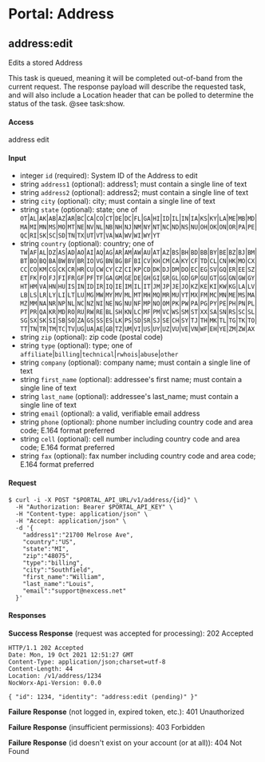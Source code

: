 # Portal: Address

## address:edit
Edits a stored Address

This task is queued, meaning it will be completed out-of-band from the current request. The response payload will describe the requested task, and will also include a Location header that can be polled to determine the status of the task. @see task:show.

#### Access
address edit

#### Input
- integer `id` (required): System ID of the Address to edit
- string `address1` (optional): address1; must contain a single line of text
- string `address2` (optional): address2; must contain a single line of text
- string `city` (optional): city; must contain a single line of text
- string `state` (optional): state; one of `OT`|`AL`|`AK`|`AB`|`AZ`|`AR`|`BC`|`CA`|`CO`|`CT`|`DE`|`DC`|`FL`|`GA`|`HI`|`ID`|`IL`|`IN`|`IA`|`KS`|`KY`|`LA`|`ME`|`MB`|`MD`|`MA`|`MI`|`MN`|`MS`|`MO`|`MT`|`NE`|`NV`|`NL`|`NB`|`NH`|`NJ`|`NM`|`NY`|`NT`|`NC`|`ND`|`NS`|`NU`|`OH`|`OK`|`ON`|`OR`|`PA`|`PE`|`QC`|`RI`|`SK`|`SC`|`SD`|`TN`|`TX`|`UT`|`VT`|`VA`|`WA`|`WV`|`WI`|`WY`|`YT`
- string `country` (optional): country; one of `TW`|`AF`|`AL`|`DZ`|`AS`|`AD`|`AO`|`AI`|`AQ`|`AG`|`AR`|`AM`|`AW`|`AU`|`AT`|`AZ`|`BS`|`BH`|`BD`|`BB`|`BY`|`BE`|`BZ`|`BJ`|`BM`|`BT`|`BO`|`BQ`|`BA`|`BW`|`BV`|`BR`|`IO`|`VG`|`BN`|`BG`|`BF`|`BI`|`CV`|`KH`|`CM`|`CA`|`KY`|`CF`|`TD`|`CL`|`CN`|`HK`|`MO`|`CX`|`CC`|`CO`|`KM`|`CG`|`CK`|`CR`|`HR`|`CU`|`CW`|`CY`|`CZ`|`CI`|`KP`|`CD`|`DK`|`DJ`|`DM`|`DO`|`EC`|`EG`|`SV`|`GQ`|`ER`|`EE`|`SZ`|`ET`|`FK`|`FO`|`FJ`|`FI`|`FR`|`GF`|`PF`|`TF`|`GA`|`GM`|`GE`|`DE`|`GH`|`GI`|`GR`|`GL`|`GD`|`GP`|`GU`|`GT`|`GG`|`GN`|`GW`|`GY`|`HT`|`HM`|`VA`|`HN`|`HU`|`IS`|`IN`|`ID`|`IR`|`IQ`|`IE`|`IM`|`IL`|`IT`|`JM`|`JP`|`JE`|`JO`|`KZ`|`KE`|`KI`|`KW`|`KG`|`LA`|`LV`|`LB`|`LS`|`LR`|`LY`|`LI`|`LT`|`LU`|`MG`|`MW`|`MY`|`MV`|`ML`|`MT`|`MH`|`MQ`|`MR`|`MU`|`YT`|`MX`|`FM`|`MC`|`MN`|`ME`|`MS`|`MA`|`MZ`|`MM`|`NA`|`NR`|`NP`|`NL`|`NC`|`NZ`|`NI`|`NE`|`NG`|`NU`|`NF`|`MP`|`NO`|`OM`|`PK`|`PW`|`PA`|`PG`|`PY`|`PE`|`PH`|`PN`|`PL`|`PT`|`PR`|`QA`|`KR`|`MD`|`RO`|`RU`|`RW`|`RE`|`BL`|`SH`|`KN`|`LC`|`MF`|`PM`|`VC`|`WS`|`SM`|`ST`|`XX`|`SA`|`SN`|`RS`|`SC`|`SL`|`SG`|`SX`|`SK`|`SI`|`SB`|`SO`|`ZA`|`GS`|`SS`|`ES`|`LK`|`PS`|`SD`|`SR`|`SJ`|`SE`|`CH`|`SY`|`TJ`|`TH`|`MK`|`TL`|`TG`|`TK`|`TO`|`TT`|`TN`|`TR`|`TM`|`TC`|`TV`|`UG`|`UA`|`AE`|`GB`|`TZ`|`UM`|`VI`|`US`|`UY`|`UZ`|`VU`|`VE`|`VN`|`WF`|`EH`|`YE`|`ZM`|`ZW`|`AX`
- string `zip` (optional): zip code (postal code)
- string `type` (optional): type; one of `affiliate`|`billing`|`technical`|`rwhois`|`abuse`|`other`
- string `company` (optional): company name; must contain a single line of text
- string `first_name` (optional): addressee's first name; must contain a single line of text
- string `last_name` (optional): addressee's last_name; must contain a single line of text
- string `email` (optional): a valid, verifiable email address
- string `phone` (optional): phone number including country code and area code; E.164 format preferred
- string `cell` (optional): cell number including country code and area code; E.164 format preferred
- string `fax` (optional): fax number including country code and area code; E.164 format preferred

#### Request
```
$ curl -i -X POST "$PORTAL_API_URL/v1/address/{id}" \
  -H "Authorization: Bearer $PORTAL_API_KEY" \
  -H "Content-type: application/json" \
  -H "Accept: application/json" \
  -d '{
    "address1":"21700 Melrose Ave",
    "country":"US",
    "state":"MI",
    "zip":"48075",
    "type":"billing",
    "city":"Southfield",
    "first_name":"William",
    "last_name":"Louis",
    "email":"support@nexcess.net"
  }'
```

#### Responses
**Success Response** (request was accepted for processing): 202 Accepted
```
HTTP/1.1 202 Accepted
Date: Mon, 19 Oct 2021 12:51:27 GMT
Content-Type: application/json;charset=utf-8
Content-Length: 44
Location: /v1/address/1234
NocWorx-Api-Version: 0.0.0

{ "id": 1234, "identity": "address:edit (pending)" }"
```

**Failure Response** (not logged in, expired token, etc.): 401 Unauthorized

**Failure Response** (insufficient permissions): 403 Forbidden

**Failure Response** (id doesn't exist on your account (or at all)): 404 Not Found
